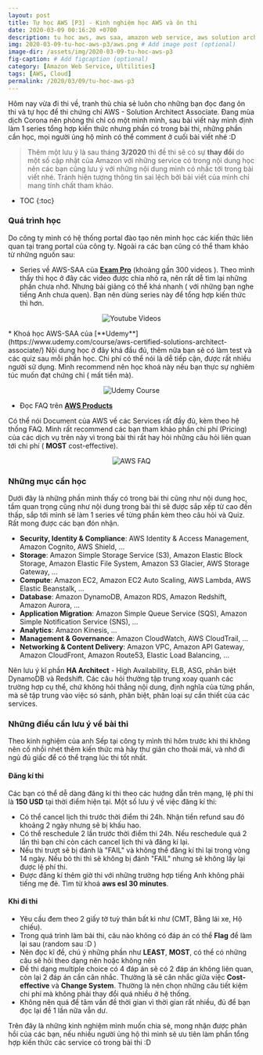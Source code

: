 ```yaml
---
layout: post
title: Tự học AWS [P3] - Kinh nghiệm học AWS và ôn thi
date: 2020-03-09 00:16:20 +0700
description: tu hoc aws, aws saa, amazon web service, aws solution architecture associate, thi aws, on thi aws
img: 2020-03-09-tu-hoc-aws-p3/aws.png # Add image post (optional)
image-dir: /assets/img/2020-03-09-tu-hoc-aws-p3
fig-caption: # Add figcaption (optional)
category: [Amazon Web Service, Ultilities]
tags: [AWS, Cloud]
permalink: /2020/03/09/tu-hoc-aws-p3
---
```

Hôm nay vừa đi thi về, tranh thủ chia sẻ luôn cho những bạn đọc đang ôn thi và tự học để thi chứng chỉ AWS - Solution Architect Associate. Đang mùa dịch Corona nên phòng thi chỉ có một mình mình, sau bài viết này mình định làm 1 series tổng hợp kiến thức nhưng phần có trong bài thi, những phần cần học, mọi người ủng hộ mình có thể comment ở cuối bài viết nhé :D 

> Thêm một lưu ý là sau tháng **3/2020** thì đề thi sẽ có sự **thay đổi** do một số cập nhật của Amazon với những service có trong nội dung học nên các bạn cũng lưu ý với những nội dung mình có nhắc tới trong bài viết nhé. Tránh hiện tượng thông tin sai lệch bởi bài viết của mình chỉ mang tính chất tham khảo.

* TOC
{:toc}

### Quá trình học 

Do công ty mình có hệ thống portal đào tạo nên mình học các kiến thức liên quan tại trang portal của công ty. Ngoài ra các bạn cũng có thể tham khảo từ những nguồn sau:
* Series về AWS-SAA của [**Exam Pro**](https://www.youtube.com/playlist?list=PLBfufR7vyJJ6FhBhJJSaMkI-m2wyoPy-G) (khoảng gần 300 videos ). 
    Theo mình thấy thì học ở đây các video được chia nhỏ ra, nên rất dễ tìm lại những phần chưa nhớ. Nhưng bài giảng có thể khá nhanh ( với những bạn nghe tiếng Anh chưa quen). Bạn nên dùng series này để tổng hợp kiến thức thì hơn.
<p align="center"><img alt="Youtube Videos" src="{{page.image-dir}}/youtube.png"/></p>
* Khoá học AWS-SAA của [**Udemy**](https://www.udemy.com/course/aws-certified-solutions-architect-associate/)
    Nội dung học ở đây khá đầu đủ, thêm nữa bạn sẽ có làm test và các quiz sau mỗi phần học. Chi phí có thể nói là dễ tiếp cận, được rất nhiều người sử dụng. Mình recommend nên học khoá này nếu bạn thực sự nghiêm túc muốn đạt chứng chỉ ( mất tiền mà).
<p align="center"><img alt="Udemy Course" src="{{page.image-dir}}/udemy.png"/></p>

* Đọc FAQ trên [**AWS Products**](https://aws.amazon.com/products/)

Có thể nói Document của AWS về các Services rất đầy đủ, kèm theo hệ thống FAQ. Mình rất recommend các bạn tham khảo phần chi phí (Pricing) của các dịch vụ trên này vì trong bài thi rất hay hỏi những câu hỏi liên quan tới chi phí ( **MOST** cost-effective).

<p align="center"><img alt="AWS FAQ" src="{{page.image-dir}}/faq.png"/></p>

### Những mục cần học

Dưới đây là những phần mình thấy có trong bài thi cũng như nội dung học, tầm quan trọng cũng như nội dung trong bài thi sẽ được sắp xếp từ cao đến thấp, sắp tới mình sẽ làm 1 series về từng phần kèm theo câu hỏi và Quiz. Rất mong được các bạn đón nhận.

* **Security, Identity & Compliance**: AWS Identity & Access Management, Amazon Cognito, AWS Shield, ...
* **Storage**: Amazon Simple Storage Service (S3), Amazon Elastic Block Storage, Amazon Elastic File System, Amazon S3 Glacier, AWS Storage Gateway, ...
* **Compute**: Amazon EC2, Amazon EC2 Auto Scaling, AWS Lambda, AWS Elastic Beanstalk, ...
* **Database**: Amazon DynamoDB, Amazon RDS, Amazon Redshift, Amazon Aurora, ...
* **Application Migration**: Amazon Simple Queue Service (SQS), Amazon Simple Notification Service (SNS), ...
* **Analytics**: Amazon Kinesis, ...
* **Management & Governance**: Amazon CloudWatch, AWS CloudTrail, ...
* **Networking & Content Delivery**: Amazon VPC, Amazon API Gateway, Amazon CloudFront, Amazon Route53, Elastic Load Balancing, ...

Nên lưu ý kĩ phần **HA Architect** - High Availability, ELB, ASG, phân biệt DynamoDB  và Redshift. Các câu hỏi thường tập trung xoay quanh các trường hợp cụ thể, chứ không hỏi thẳng nội dung, định nghĩa của từng phần, mà sẽ tập trung vào việc só sánh, phân biệt, phân loại sự cần thiết của các services.

### Những điều cần lưu ý về bài thi
Theo kinh nghiệm của anh Sếp tại công ty mình thì hôm trước khi thi không nên cố nhồi nhét thêm kiến thức mà hãy thư giãn cho thoải mái, và nhớ đi ngủ đủ giấc để có thể trạng lúc thi tốt nhất.

#### Đăng kí thi 
Các bạn có thể dễ dàng đăng kí thi theo các hướng dẫn trên mạng, lệ phí thi là **150 USD** tại thời điểm hiện tại. Một số lưu ý về việc đăng kí thi:
* Có thể cancel lịch thi trước thời điểm thi 24h. Nhận tiền refund sau đó khoảng 2 ngày nhưng sẽ bị khấu hao.
* Có thể reschedule 2 lần trước thời điểm thi 24h. Nếu reschedule quá 2 lần thì bạn chỉ còn cách cancel lịch thi và đăng kí lại.
* Nếu thi trượt sẽ bị đánh là "FAIL" và không thể đăng kí thi lại trong vòng 14 ngày. Nếu bỏ thi thì sẽ không bị đánh "FAIL" nhưng sẽ không lấy lại được lệ phí thi.
* Được đăng kí thêm giờ thi với những trường hợp tiếng Anh không phải tiếng mẹ đẻ. Tìm từ khoá **aws esl 30 minutes**.

#### Khi đi thi
* Yêu cầu đem theo 2 giấy tờ tuỳ thân bất kì như (CMT, Bằng lái xe, Hộ chiếu).
* Trong quá trình làm bài thi, câu nào không có đáp án có thể **Flag** để làm lại sau (random sau :D )
* Nên đọc kĩ đề, chú ý những phần như **LEAST**, **MOST**, có thể có những câu sẽ hỏi theo dạng nên hoặc không nên
* Đề thi dạng multiple choice có 4 đáp án sẽ có 2 đáp án không liên quan, còn lại 2 đáp án cần cân nhắc. Thường là sẽ cân nhắc giữa việc **Cost-effective** và **Change System**. Thường là nên chọn những câu tiết kiệm chi phí mà không phải thay đổi quá nhiều ở hệ thống.
* Không nên quá để tâm vấn đề thời gian vì thời gian rất nhiều, đủ để bạn đọc lại đề 1 lần nữa vẫn dư.

Trên đây là những kinh nghiệm mình muốn chia sẻ, mong nhận được phản hồi của các bạn, nếu nhiều người ủng hộ thì mình sẽ ưu tiên làm phần tổng hợp kiến thức các service có trong bài thi :D 